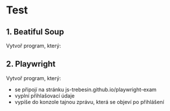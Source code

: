 # Test
## 1. Beatiful Soup
Vytvoř program, který:



## 2. Playwright
Vytvoř program, který:
- se připojí na stránku js-trebesin.github.io/playwright-exam
- vyplní přihlašovací údaje
- vypíše do konzole tajnou zprávu, která se objeví po přihlášení

